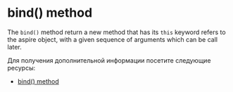 # bind() method

The `bind()` method return a new method that has its `this` keyword refers to the aspire object, with a given sequence of arguments which can be call later.

Для получения дополнительной информации посетите следующие ресурсы:

- [bind() method](https://developer.mozilla.org/en-US/docs/Web/JavaScript/Reference/Global_Objects/Function/bind)
